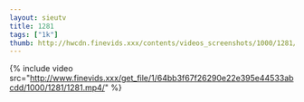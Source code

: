 ```yaml
--- 
layout: sieutv
title: 1281
tags: ["1k"]
thumb: http://hwcdn.finevids.xxx/contents/videos_screenshots/1000/1281/preview.mp4.jpg
---
```

{% include video src="http://www.finevids.xxx/get_file/1/64bb3f67f26290e22e395e44533abcdd/1000/1281/1281.mp4/" %} 

